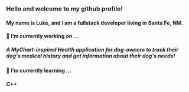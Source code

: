 ### Hello and welcome to my github profile!

#### My name is Luke, and I am a fullstack developer living in Santa Fe, NM.

#### 🔭 I’m currently working on ...

##### A MyChart-inspired Health application for dog-owners to track their dog's medical history and get information about their dog's needs!

#### 🌱 I’m currently learning ...

##### C++

<!--
**guantanamobosch/guantanamobosch** is a ✨ _special_ ✨ repository because its `README.md` (this file) appears on your GitHub profile.

Here are some ideas to get you started:

- 🔭 I’m currently working on ...
- 🌱 I’m currently learning ...
- 👯 I’m looking to collaborate on ...
- 🤔 I’m looking for help with ...
- 💬 Ask me about ...
- 📫 How to reach me: ...
- 😄 Pronouns: ...
- ⚡ Fun fact: ...
-->
